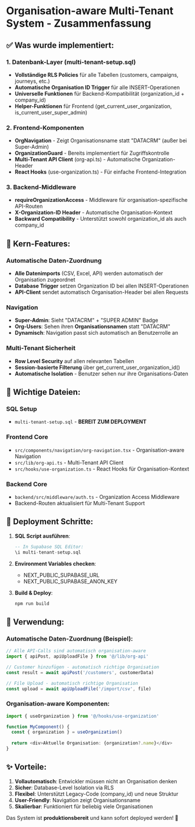 # Organisation-aware Multi-Tenant System - Zusammenfassung

## ✅ Was wurde implementiert:

### 1. Datenbank-Layer (multi-tenant-setup.sql)
- **Vollständige RLS Policies** für alle Tabellen (customers, campaigns, journeys, etc.)
- **Automatische Organisation ID Trigger** für alle INSERT-Operationen
- **Universelle Funktionen** für Backend-Kompatibilität (organization_id + company_id)
- **Helper-Funktionen** für Frontend (get_current_user_organization, is_current_user_super_admin)

### 2. Frontend-Komponenten
- **OrgNavigation** - Zeigt Organisationsname statt "DATACRM" (außer bei Super-Admin)
- **OrganizationGuard** - Bereits implementiert für Zugriffskontrolle
- **Multi-Tenant API Client** (org-api.ts) - Automatische Organization-Header
- **React Hooks** (use-organization.ts) - Für einfache Frontend-Integration

### 3. Backend-Middleware
- **requireOrganizationAccess** - Middleware für organisation-spezifische API-Routen
- **X-Organization-ID Header** - Automatische Organisation-Kontext
- **Backward Compatibility** - Unterstützt sowohl organization_id als auch company_id

## 🎯 Kern-Features:

### Automatische Daten-Zuordnung
- **Alle Datenimports** (CSV, Excel, API) werden automatisch der Organisation zugeordnet
- **Database Trigger** setzen Organization ID bei allen INSERT-Operationen
- **API-Client** sendet automatisch Organisation-Header bei allen Requests

### Navigation
- **Super-Admin**: Sieht "DATACRM" + "SUPER ADMIN" Badge
- **Org-Users**: Sehen ihren **Organisationsnamen** statt "DATACRM"
- **Dynamisch**: Navigation passt sich automatisch an Benutzerrolle an

### Multi-Tenant Sicherheit
- **Row Level Security** auf allen relevanten Tabellen
- **Session-basierte Filterung** über get_current_user_organization_id()
- **Automatische Isolation** - Benutzer sehen nur ihre Organisations-Daten

## 📁 Wichtige Dateien:

### SQL Setup
- `multi-tenant-setup.sql` - **BEREIT ZUM DEPLOYMENT**

### Frontend Core
- `src/components/navigation/org-navigation.tsx` - Organisation-aware Navigation
- `src/lib/org-api.ts` - Multi-Tenant API Client
- `src/hooks/use-organization.ts` - React Hooks für Organisation-Kontext

### Backend Core
- `backend/src/middleware/auth.ts` - Organization Access Middleware
- Backend-Routen aktualisiert für Multi-Tenant Support

## 🚀 Deployment Schritte:

1. **SQL Script ausführen**:
   ```sql
   -- In Supabase SQL Editor:
   \i multi-tenant-setup.sql
   ```

2. **Environment Variables checken**:
   - NEXT_PUBLIC_SUPABASE_URL
   - NEXT_PUBLIC_SUPABASE_ANON_KEY

3. **Build & Deploy**:
   ```bash
   npm run build
   ```

## 🔧 Verwendung:

### Automatische Daten-Zuordnung (Beispiel):
```typescript
// Alle API-Calls sind automatisch organisation-aware
import { apiPost, apiUploadFile } from '@/lib/org-api'

// Customer hinzufügen - automatisch richtige Organisation
const result = await apiPost('/customers', customerData)

// File Upload - automatisch richtige Organisation  
const upload = await apiUploadFile('/import/csv', file)
```

### Organisation-aware Komponenten:
```typescript
import { useOrganization } from '@/hooks/use-organization'

function MyComponent() {
  const { organization } = useOrganization()
  
  return <div>Aktuelle Organisation: {organization?.name}</div>
}
```

## ✨ Vorteile:

1. **Vollautomatisch**: Entwickler müssen nicht an Organisation denken
2. **Sicher**: Database-Level Isolation via RLS
3. **Flexibel**: Unterstützt Legacy-Code (company_id) und neue Struktur
4. **User-Friendly**: Navigation zeigt Organisationsname
5. **Skalierbar**: Funktioniert für beliebig viele Organisationen

Das System ist **produktionsbereit** und kann sofort deployed werden! 🎉
